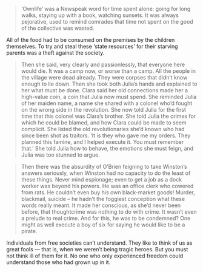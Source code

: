> ‘Ownlife’ was a Newspeak word for time spent alone: going for long walks, staying up with a book, watching sunsets. It was always pejorative, used to remind comrades that time not spent on the good of the collective was wasted.

All of the food had to be consumed on the premises by the children themselves. To try and steal these ‘state resources’ for their starving parents was a theft against the society.

> Then she said, very clearly and passionlessly, that everyone here would die. It was a camp now, or worse than a camp. All the people in the village were dead already. They were corpses that didn’t know enough to lie down. Then she took both Julia’s hands and explained to her what must be done. Clara said her old connections made her a high-value coin, a coin that Julia now must spend. She reminded Julia of her maiden name, a name she shared with a colonel who’d fought on the wrong side in the revolution. She now told Julia for the first time that this colonel was Clara’s brother. She told Julia the crimes for which he could be blamed, and how Clara could be made to seem complicit. She listed the old revolutionaries she’d known who had since been shot as traitors. ‘It is they who gave me my orders. They planned this famine, and I helped execute it. You must remember that.’ She told Julia how to behave, the emotions she must feign, and Julia was too stunned to argue.

> Then there was the absurdity of O’Brien feigning to take Winston’s answers seriously, when Winston had no capacity to do the least of these things. Never mind espionage; even to get a job as a dock worker was beyond his powers. He was an office clerk who cowered from rats. He couldn’t even buy his own black-market goods! Murder, blackmail, suicide – he hadn’t the foggiest conception what these words really meant. It made her conscious, as she’d never been before, that thoughtcrime was nothing to do with crime. It wasn’t even a prelude to real crime. And for this, he was to be condemned? One might as well execute a boy of six for saying he would like to be a pirate.

Individuals from free societies can’t understand. They like to think of us as great fools — that is, when we weren’t being tragic heroes. But you must not think ill of them for it. No one who only experienced freedom could understand those who had grown up in it.



